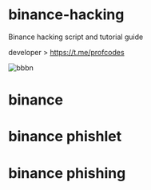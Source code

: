 # binance-hacking

Binance hacking script and tutorial guide

developer > https://t.me/profcodes

![bbbn](https://github.com/user-attachments/assets/49007ced-c03c-43c1-a78e-d66320488e91)

# binance 
# binance phishlet
# binance phishing

